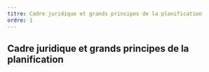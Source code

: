 ```yaml
---
titre: Cadre juridique et grands principes de la planification
ordre: 1
---
```


## Cadre juridique et grands principes de la planification
